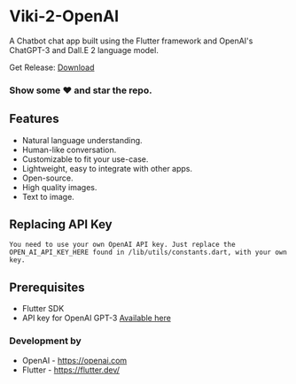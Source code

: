 # Viki-2-OpenAI
<p>
A Chatbot chat app built using the Flutter framework and OpenAI's ChatGPT-3 and Dall.E 2 language model.
</p>


Get Release: [Download](https://github.com/VikramadityaDev/Viki-2-OpenAI/releases/tag/v1.0.0)


### Show some :heart: and star the repo.


## Features

- Natural language understanding.
- Human-like conversation.
- Customizable to fit your use-case.
- Lightweight, easy to integrate with other apps.
- Open-source.
- High quality images.
- Text to image.

## Replacing API Key

```
You need to use your own OpenAI API key. Just replace the OPEN_AI_API_KEY_HERE found in /lib/utils/constants.dart, with your own key.
```

## Prerequisites

- Flutter SDK
- API key for OpenAI GPT-3 [Available here](https://beta.openai.com/account/api-keys)


### Development by

- OpenAI - https://openai.com
- Flutter - https://flutter.dev/
